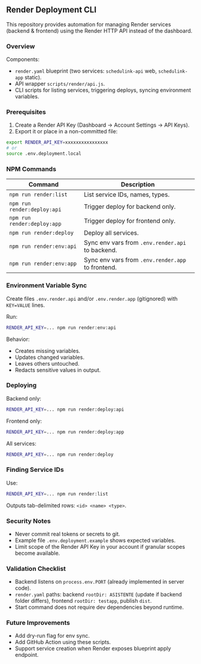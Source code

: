 ## Render Deployment CLI

This repository provides automation for managing Render services (backend & frontend) using the Render HTTP API instead of the dashboard.

### Overview
Components:
- `render.yaml` blueprint (two services: `schedulink-api` web, `schedulink-app` static).
- API wrapper `scripts/render/api.js`.
- CLI scripts for listing services, triggering deploys, syncing environment variables.

### Prerequisites
1. Create a Render API Key (Dashboard → Account Settings → API Keys).
2. Export it or place in a non-committed file:
```bash
export RENDER_API_KEY=xxxxxxxxxxxxxxxx
# or
source .env.deployment.local
```

### NPM Commands
| Command | Description |
|---------|-------------|
| `npm run render:list` | List service IDs, names, types. |
| `npm run render:deploy:api` | Trigger deploy for backend only. |
| `npm run render:deploy:app` | Trigger deploy for frontend only. |
| `npm run render:deploy` | Deploy all services. |
| `npm run render:env:api` | Sync env vars from `.env.render.api` to backend. |
| `npm run render:env:app` | Sync env vars from `.env.render.app` to frontend. |

### Environment Variable Sync
Create files `.env.render.api` and/or `.env.render.app` (gitignored) with `KEY=VALUE` lines.

Run:
```bash
RENDER_API_KEY=... npm run render:env:api
```
Behavior:
- Creates missing variables.
- Updates changed variables.
- Leaves others untouched.
- Redacts sensitive values in output.

### Deploying
Backend only:
```bash
RENDER_API_KEY=... npm run render:deploy:api
```
Frontend only:
```bash
RENDER_API_KEY=... npm run render:deploy:app
```
All services:
```bash
RENDER_API_KEY=... npm run render:deploy
```

### Finding Service IDs
Use:
```bash
RENDER_API_KEY=... npm run render:list
```
Outputs tab-delimited rows: `<id> <name> <type>`.

### Security Notes
- Never commit real tokens or secrets to git.
- Example file `.env.deployment.example` shows expected variables.
- Limit scope of the Render API Key in your account if granular scopes become available.

### Validation Checklist
- Backend listens on `process.env.PORT` (already implemented in server code).
- `render.yaml` paths: backend `rootDir: ASISTENTE` (update if backend folder differs), frontend `rootDir: testapp`, publish `dist`.
- Start command does not require dev dependencies beyond runtime.

### Future Improvements
- Add dry-run flag for env sync.
- Add GitHub Action using these scripts.
- Support service creation when Render exposes blueprint apply endpoint.
